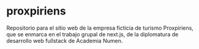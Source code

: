# proxpiriens
Repositorio para el sitio web de la empresa ficticia de turismo Proxpiriens, que se enmarca en el trabajo grupal de next.js, de la diplomatura de desarrollo web fullstack de Academia Numen.
